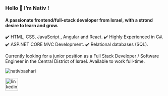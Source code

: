 ### Hello 👋 I’m Nativ !
#### A passionate frontend/full-stack developer from Israel, with a strond desire to learn and grow.

✔️ HTML, CSS, JavaScript , Angular and React.
✔️ Highly Experienced in C#.
✔️ ASP.NET CORE MVC Development.
✔️ Relational databases (SQL).

Currently looking for a junior position as a Full Stack Developer / Software Engineer in the Central District of Israel.
Available to work full-time.

<p><img align="center" src="https://github-readme-stats.vercel.app/api/top-langs?username=nativbashari&show_icons=true&locale=en&layout=compact" alt="nativbashari" /></p>

[<img src='https://cdn.jsdelivr.net/npm/simple-icons@3.0.1/icons/linkedin.svg' alt='linkedin' height='40'>](https://www.linkedin.com/in/nativ-bashari-b49211228) 





